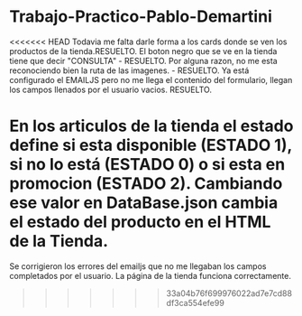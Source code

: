# Trabajo-Practico-Pablo-Demartini

<<<<<<< HEAD
Todavia me falta darle forma a los cards donde se ven los productos de la tienda.RESUELTO. 
El boton negro que se ve en la tienda tiene que decir "CONSULTA" - RESUELTO.
Por alguna razon, no me esta reconociendo bien la ruta de las imagenes. - RESUELTO.
Ya está configurado el EMAILJS pero no me llega el contenido del formulario, llegan los campos llenados por el usuario vacios. RESUELTO.

En los articulos de la tienda el estado define si esta disponible (ESTADO 1), si no lo está (ESTADO 0) o si esta en promocion (ESTADO 2). Cambiando ese valor en DataBase.json cambia el estado del producto en el HTML de la Tienda.
=======
Se corrigieron los errores del emailjs que no me llegaban los campos completados por el usuario.
La página de la tienda funciona correctamente. 
>>>>>>> 33a04b76f699976022ad7e7cd88df3ca554efe99
